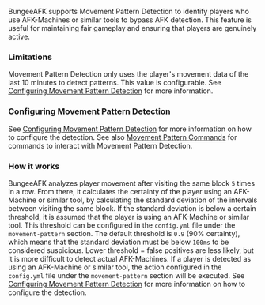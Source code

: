 BungeeAFK supports Movement Pattern Detection to identify players who use AFK-Machines or similar tools to bypass AFK detection.
This feature is useful for maintaining fair gameplay and ensuring that players are genuinely active.

### Limitations
Movement Pattern Detection only uses the player's movement data of the last 10 minutes to detect patterns. This
value is configurable. See [Configuring Movement Pattern Detection](configuration.md#movement-pattern-detection-settings) for more information.

### Configuring Movement Pattern Detection
See [Configuring Movement Pattern Detection](configuration.md#movement-pattern-detection-settings) for more information on how to configure the detection.
See also [Movement Pattern Commands](commands.md#movement-pattern-detection-commands) for commands to interact with Movement Pattern Detection.

### How it works
BungeeAFK analyzes player movement after visiting the same block `5` times in a row.
From there, it calculates the certainty of the player using an AFK-Machine or similar tool, by calculating the standard deviation of the intervals between visiting the same block.
If the standard deviation is below a certain threshold, it is assumed that the player is using an AFK-Machine or similar tool.
This threshold can be configured in the `config.yml` file under the `movement-pattern` section.
The default threshold is `0.9` (90% certainty), which means that the standard deviation must be below `100ms` to be considered suspicious.
Lower threshold = false positives are less likely, but it is more difficult to detect actual AFK-Machines.
If a player is detected as using an AFK-Machine or similar tool, the action configured in the `config.yml` file under the `movement-pattern` section will be executed.
See [Configuring Movement Pattern Detection](configuration.md#movement-pattern-detection-settings) for more information on how to configure the detection.